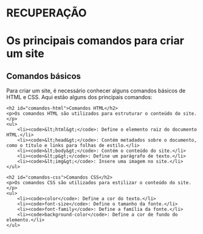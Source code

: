 # RECUPERAÇÃO

<!DOCTYPE html>
<html>
<head>
	<title>Os principais comandos para criar um site</title>
	<link rel="stylesheet" type="text/css" href="style.css">
</head>
<body>
	<h1 id="titulo-principal">Os principais comandos para criar um site</h1>
	<h2 id="titulo-secundario">Comandos básicos</h2>
	<p id="paragrafo">Para criar um site, é necessário conhecer alguns comandos básicos de HTML e CSS. Aqui estão alguns dos principais comandos:</p>
	
	<h2 id="comandos-html">Comandos HTML</h2>
	<p>Os comandos HTML são utilizados para estruturar o conteúdo do site.</p>
	<ul>
		<li><code>&lt;html&gt;</code>: Define o elemento raiz do documento HTML.</li>
		<li><code>&lt;head&gt;</code>: Contém metadados sobre o documento, como o título e links para folhas de estilo.</li>
		<li><code>&lt;body&gt;</code>: Contém o conteúdo do site.</li>
		<li><code>&lt;p&gt;</code>: Define um parágrafo de texto.</li>
		<li><code>&lt;img&gt;</code>: Insere uma imagem no site.</li>
	</ul>
	
	<h2 id="comandos-css">Comandos CSS</h2>
	<p>Os comandos CSS são utilizados para estilizar o conteúdo do site.</p>
	<ul>
		<li><code>color</code>: Define a cor do texto.</li>
		<li><code>font-size</code>: Define o tamanho da fonte.</li>
		<li><code>font-family</code>: Define a família da fonte.</li>
		<li><code>background-color</code>: Define a cor de fundo do elemento.</li>
	</ul>
	
</body>
</html>
